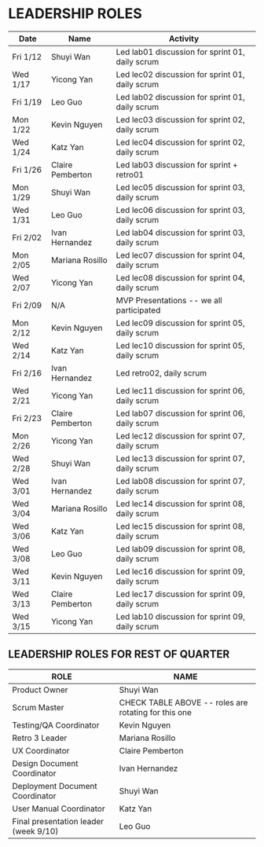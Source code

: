 # LEADERSHIP ROLES

| Date      | Name              | Activity
|-----------|-------------------|--------------------------------------------
|Fri 1/12   | Shuyi Wan         | Led lab01 discussion for  sprint 01, daily scrum
|Wed 1/17   | Yicong Yan        | Led lec02 discussion for  sprint 01, daily scrum
|Fri 1/19   | Leo Guo           | Led lab02 discussion for  sprint 01, daily scrum
|Mon 1/22   | Kevin Nguyen      | Led lec03 discussion for  sprint 02, daily scrum
|Wed 1/24   | Katz Yan          | Led lec04 discussion for  sprint 02, daily scrum
|Fri 1/26   | Claire Pemberton  | Led lab03 discussion for  sprint  + retro01
|Mon 1/29   | Shuyi Wan         | Led lec05 discussion for  sprint 03, daily scrum
|Wed 1/31   | Leo Guo           | Led lec06 discussion for  sprint 03, daily scrum
|Fri 2/02   | Ivan Hernandez    | Led lab04 discussion for  sprint 03, daily scrum
|Mon 2/05   | Mariana Rosillo   | Led lec07 discussion for  sprint 04, daily scrum
|Wed 2/07   | Yicong Yan        | Led lec08 discussion for  sprint 04, daily scrum
|Fri 2/09   | N/A               | MVP Presentations -- we all participated
|Mon 2/12   | Kevin Nguyen      | Led lec09 discussion for  sprint 05, daily scrum
|Wed 2/14   | Katz Yan          | Led lec10 discussion for  sprint 05, daily scrum
|Fri 2/16   | Ivan Hernandez    | Led retro02, daily scrum
|Wed 2/21   | Yicong Yan        | Led lec11 discussion for  sprint 06, daily scrum
|Fri 2/23   | Claire Pemberton  | Led lab07 discussion for  sprint 06, daily scrum
|Mon 2/26   | Yicong Yan        | Led lec12 discussion for  sprint 07, daily scrum
|Wed 2/28   | Shuyi Wan         | Led lec13 discussion for  sprint 07, daily scrum
|Wed 3/01   | Ivan Hernandez    | Led lab08 discussion for  sprint 07, daily scrum
|Wed 3/04   | Mariana Rosillo   | Led lec14 discussion for  sprint 08, daily scrum
|Wed 3/06   | Katz Yan          | Led lec15 discussion for  sprint 08, daily scrum
|Wed 3/08   | Leo Guo           | Led lab09 discussion for  sprint 08, daily scrum
|Wed 3/11   | Kevin Nguyen      | Led lec16 discussion for  sprint 09, daily scrum
|Wed 3/13   | Claire Pemberton  | Led lec17 discussion for  sprint 09, daily scrum
|Wed 3/15   | Yicong Yan        | Led lab10 discussion for  sprint 09, daily scrum


## LEADERSHIP ROLES FOR REST OF QUARTER
| ROLE                                  | NAME 
|---------------------------------------|------------------------------------------------------
| Product Owner                         | Shuyi Wan
| Scrum Master                          | CHECK TABLE ABOVE -- roles are rotating for this one
| Testing/QA Coordinator                | Kevin Nguyen
| Retro 3 Leader                        | Mariana Rosillo
| UX Coordinator                        | Claire Pemberton
| Design Document Coordinator           | Ivan Hernandez
| Deployment Document Coordinator       | Shuyi Wan
| User Manual Coordinator               | Katz Yan
| Final presentation leader (week 9/10) | Leo Guo
